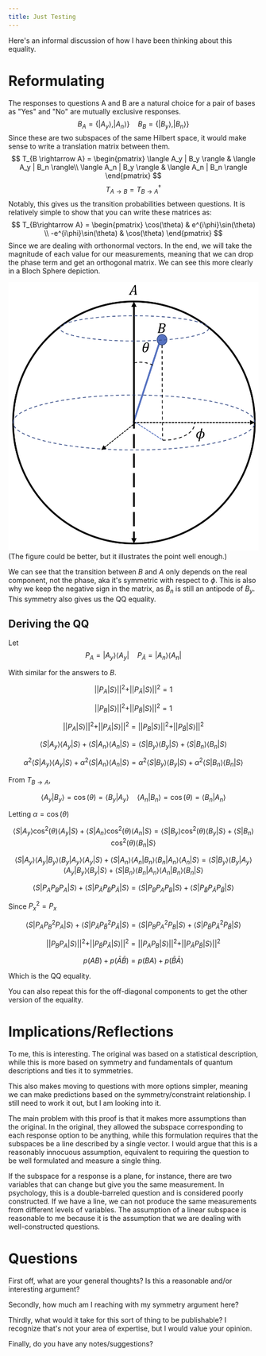 ```yaml
---
title: Just Testing
---
```


Here's an informal discussion of how I have been thinking about this equality. 

# Reformulating

The responses to questions A and B are a natural choice for a pair of bases as "Yes" and "No" are mutually exclusive responses. 
$$B_A = \{|A_y\rangle, |A_n\rangle \} \quad B_B = \{|B_y\rangle, |B_n\rangle\} $$
Since these are two subspaces of the same Hilbert space, it would make sense to write a translation matrix between them. 
$$ T_{B \rightarrow A} = \begin{pmatrix} \langle A_y | B_y \rangle &  \langle A_y | B_n \rangle\\ \langle A_n | B_y \rangle & \langle A_n | B_n \rangle \end{pmatrix} $$
$$ T_{A \rightarrow B} = T^\dagger_{B\rightarrow A} $$
Notably, this gives us the transition probabilities between questions. It is relatively simple to show that you can write these matrices as:
$$ T_{B\rightarrow A} = \begin{pmatrix} \cos(\theta) & e^{i\phi}\sin(\theta) \\ -e^{i\phi}\sin(\theta) & \cos(\theta) \end{pmatrix} $$
Since we are dealing with orthonormal vectors. In the end, we will take the magnitude of each value for our measurements, meaning that we can drop the phase term and get an orthogonal matrix. We can see this more clearly in a Bloch Sphere depiction. 

![BlochSphere.png](/notes/attachments/BlochSphere.png)
(The figure could be better, but it illustrates the point well enough.)

We can see that the transition between $B$ and $A$ only depends on the real component, not the phase, aka it's symmetric with respect to $\phi$. This is also why we keep the negative sign in the matrix, as $B_n$ is still an antipode of $B_y$. This symmetry also gives us the QQ equality.

## Deriving the QQ

Let
$$ P_{A} = |A_y\rangle\langle A_y| \quad P_{\bar{A}} = |A_n\rangle\langle A_n| $$

With similar for the answers to $B$. 

$$ ||P_A |S\rangle||^2 + ||P_{\bar{A}} |S\rangle||^2 = 1$$

$$ ||P_B |S\rangle||^2 + ||P_{\bar{B}} |S\rangle||^2 = 1$$

$$ ||P_A |S\rangle||^2 + ||P_{\bar{A}} |S\rangle||^2 = ||P_B |S\rangle||^2 + ||P_{\bar{B}} |S\rangle||^2 $$

$$ \langle S|A_y \rangle \langle A_y|S\rangle + \langle S|A_n \rangle \langle A_n|S \rangle  =\langle S|B_y \rangle \langle B_y|S\rangle+\langle S|B_n \rangle \langle B_n|S\rangle $$

$$ \alpha^2\langle S|A_y \rangle \langle A_y|S\rangle + \alpha^2\langle S|A_n \rangle \langle A_n|S \rangle =\alpha^2\langle S|B_y \rangle \langle B_y|S\rangle+\alpha^2\langle S|B_n \rangle \langle B_n|S\rangle $$

From $T_{B \rightarrow A}$, 

$$ \langle A_y| B_y\rangle = \cos(\theta) = \langle B_y| A_y \rangle \quad \langle A_n | B_n \rangle = \cos(\theta) = \langle B_n | A_n\rangle $$

Letting $\alpha = \cos(\theta)$

$$ \langle S|A_y \rangle \cos^{2}(\theta) \langle A_y|S\rangle + \langle S|A_n \rangle \cos^{2}(\theta) \langle A_n|S \rangle =\langle S|B_y \rangle \cos^{2}(\theta) \langle B_y|S\rangle +\langle S|B_n \rangle \cos^{2}(\theta) \langle B_n|S\rangle $$

$$ \langle S|A_y \rangle \langle A_y | B_y \rangle \langle B_y | A_y \rangle \langle A_y|S \rangle + \langle S|A_n \rangle\langle A_n | B_n \rangle  \langle B_n | A_n \rangle \langle A_n|S \rangle  = \langle S|B_y \rangle \langle B_y | A_y \rangle \langle A_y | B_y \rangle \langle B_y|S \rangle + \langle S|B_n \rangle\langle B_n | A_n \rangle  \langle A_n | B_n \rangle \langle B_n|S \rangle $$

$$\langle S | P_A P_B P_A | S \rangle + \langle S | P_\bar{A} P_\bar{B} P_\bar{A} | S \rangle =\langle S | P_B P_A P_B | S \rangle +\langle S | P_\bar{B} P_\bar{A} P_\bar{B} | S \rangle$$

Since $P^2_x = P_x$

$$\langle S | P_A P^2_B P_A | S \rangle +\langle S | P_{\bar{A}} P^2_{\bar{B}} P_{\bar{A}} | S \rangle =\langle S | P_B P^2_A P_B | S \rangle +\langle S | P_{\bar{B}} P^2_{\bar{A}} P_{\bar{B}} | S \rangle$$

$$|| P_B P_A |S\rangle ||^2+|| P_{\bar{B}} P_{\bar{A}} |S\rangle ||^2=|| P_A P_B |S \rangle||^2+|| P_{\bar{A}} P_{\bar{B}} |S \rangle||^2$$

$$p(A B )+p(\bar{A} \bar{B} )=p( B A)+p( \bar{B} \bar{A})$$

Which is the QQ equality. 

You can also repeat this for the off-diagonal components to get the other version of the equality. 

# Implications/Reflections

To me, this is interesting. The original was based on a statistical description, while this is more based on symmetry and fundamentals of quantum descriptions and ties it to symmetries.

This also makes moving to questions with more options simpler, meaning we can make predictions based on the symmetry/constraint relationship. I still need to work it out, but I am looking into it.

The main problem with this proof is that it makes more assumptions than the original. In the original, they allowed the subspace corresponding to each response option to be anything, while this formulation requires that the subspaces be a line described by a single vector. I would argue that this is a reasonably innocuous assumption, equivalent to requiring the question to be well formulated and measure a single thing. 

If the subspace for a response is a plane, for instance, there are two variables that can change but give you the same measurement. In psychology, this is a double-barreled question and is considered poorly constructed. If we have a line, we can not produce the same measurements from different levels of variables. The assumption of a linear subspace is reasonable to me because it is the assumption that we are dealing with well-constructed questions. 

# Questions

First off, what are your general thoughts? Is this a reasonable and/or interesting argument? 

Secondly, how much am I reaching with my symmetry argument here? 

Thirdly, what would it take for this sort of thing to be publishable? I recognize that's not your area of expertise, but I would value your opinion. 

Finally, do you have any notes/suggestions?